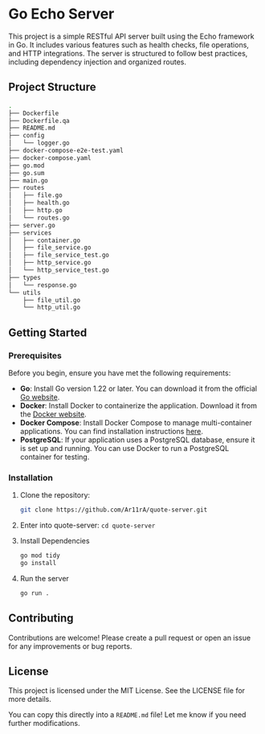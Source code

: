 # Go Echo Server

This project is a simple RESTful API server built using the Echo framework in Go. It includes various features such as health checks, file operations, and HTTP integrations. The server is structured to follow best practices, including dependency injection and organized routes.

## Project Structure

```sh
.
├── Dockerfile
├── Dockerfile.qa
├── README.md
├── config
│   └── logger.go
├── docker-compose-e2e-test.yaml
├── docker-compose.yaml
├── go.mod
├── go.sum
├── main.go
├── routes
│   ├── file.go
│   ├── health.go
│   ├── http.go
│   └── routes.go
├── server.go
├── services
│   ├── container.go
│   ├── file_service.go
│   ├── file_service_test.go
│   ├── http_service.go
│   └── http_service_test.go
├── types
│   └── response.go
└── utils
    ├── file_util.go
    └── http_util.go
```

## Getting Started

### Prerequisites

Before you begin, ensure you have met the following requirements:

- **Go**: Install Go version 1.22 or later. You can download it from the official [Go website](https://golang.org/dl/).
- **Docker**: Install Docker to containerize the application. Download it from the [Docker website](https://www.docker.com/products/docker-desktop).
- **Docker Compose**: Install Docker Compose to manage multi-container applications. You can find installation instructions [here](https://docs.docker.com/compose/install/).
- **PostgreSQL**: If your application uses a PostgreSQL database, ensure it is set up and running. You can use Docker to run a PostgreSQL container for testing.


### Installation

1. Clone the repository:
   ```bash
   git clone https://github.com/Ar11rA/quote-server.git
   ```

2. Enter into quote-server: `cd quote-server`
3. Install Dependencies
   ```bash
   go mod tidy
   go install
   ```
4. Run the server
   ```bash
   go run .
   ```

## Contributing

Contributions are welcome! Please create a pull request or open an issue for any improvements or bug reports.

## License

This project is licensed under the MIT License. See the LICENSE file for more details.

You can copy this directly into a `README.md` file! Let me know if you need further modifications.
